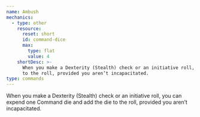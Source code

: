 ```yaml
---
name: Ambush
mechanics:
  - type: other
    resource:
      reset: short
      id: command-dice
      max:
        type: flat
        value: 4
    shortDesc: >-
      When you make a Dexterity (Stealth) check or an initiative roll, you can expend one Command die and add the die
      to the roll, provided you aren’t incapacitated.
type: commands
---
```

When you make a Dexterity (Stealth) check or an initiative roll, you can expend one Command die and add the die
to the roll, provided you aren’t incapacitated.
